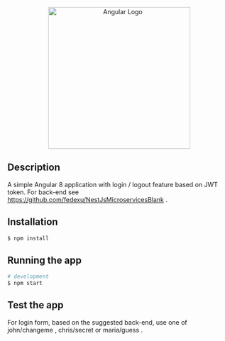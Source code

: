 <p align="center">
  <a target="blank"><img src="https://angular.io/assets/images/logos/angular/angular_solidBlack.png" width="320" alt="Angular Logo" /></a>
</p>


## Description

A simple Angular 8 application with login / logout feature based on JWT token. 
For back-end see https://github.com/fedexu/NestJsMicroservicesBlank .

## Installation

```bash
$ npm install
```

## Running the app

```bash
# development
$ npm start

```
## Test the app

For login form, based on the suggested back-end, use one of john/changeme , chris/secret or maria/guess .


